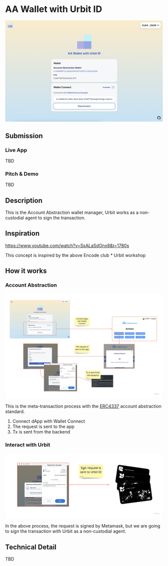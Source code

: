 # AA Wallet with Urbit ID

![top](./docs/top.png)

## Submission

### Live App

TBD

### Pitch & Demo

TBD

## Description

This is the Account Abstraction wallet manager, Urbit works as a non-custodial agent to sign the transaction.

## Inspiration

https://www.youtube.com/watch?v=SsALaSdOnx8&t=1780s

This concept is inspired by the above Encode club \* Urbit workshop

## How it works

### Account Abstraction

![account-abstraction](./docs/account-abstraction.png)

This is the meta-transaction process with the [ERC4337](https://medium.com/infinitism/erc-4337-account-abstraction-without-ethereum-protocol-changes-d75c9d94dc4a) account abstraction standard.

1. Connect dApp with Wallet Connect
2. The request is sent to the app
3. Tx is sent from the backend

### Interact with Urbit

![interact-with-urbit](./docs/interact-with-urbit.png)

In the above process, the request is signed by Metamask, but we are going to sign the transaction with Urbit as a non-custodial agent.

## Technical Detail

TBD
